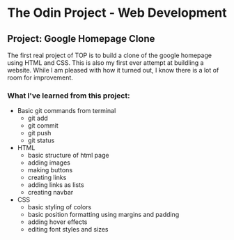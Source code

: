 # The Odin Project - Web Development #
## Project: Google Homepage Clone ##

The first real project of TOP is to build a clone of the google homepage using HTML and CSS.
This is also my first ever attempt at buildling a website. While I am pleased with how it turned
out, I know there is a lot of room for improvement.

### What I've learned from this project: ###
* Basic git commands from terminal
    * git add
    * git commit
    * git push
    * git status
* HTML
    * basic structure of html page
    * adding images
    * making buttons
    * creating links
    * adding links as lists
    * creating navbar
* CSS
    * basic styling of colors
    * basic position formatting using margins and padding
    * adding hover effects
    * editing font styles and sizes
